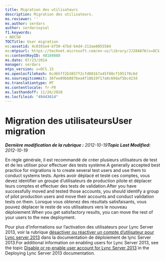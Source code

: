 ```yaml
---
title: Migration des utilisateurs
description: Migration des utilisateurs.
ms.reviewer: ''
ms.author: serdars
author: serdarsoysal
f1.keywords:
- NOCSH
TOCTitle: User migration
ms:assetid: 4c0391e4-bf50-47bd-b4d4-213ae8055584
ms:mtpsurl: https://technet.microsoft.com/en-us/library/JJ204876(v=OCS.15)
ms:contentKeyID: 48184088
ms.date: 07/23/2014
manager: serdars
mtps_version: v=OCS.15
ms.openlocfilehash: 6cd65ff2b3857f2cfd08167a45f88cf195170c6d
ms.sourcegitcommit: 36fee89bb887bea4f18b19f17a8c69daf5bc423d
ms.translationtype: MT
ms.contentlocale: fr-FR
ms.lasthandoff: 11/26/2020
ms.locfileid: "49443614"
---
```

# <a name="user-migration"></a><span data-ttu-id="a27ba-103">Migration des utilisateurs</span><span class="sxs-lookup"><span data-stu-id="a27ba-103">User migration</span></span>

<div data-xmlns="http://www.w3.org/1999/xhtml">

<div class="topic" data-xmlns="http://www.w3.org/1999/xhtml" data-msxsl="urn:schemas-microsoft-com:xslt" data-cs="https://msdn.microsoft.com/">

<div data-asp="https://msdn2.microsoft.com/asp">



</div>

<div id="mainSection">

<div id="mainBody"><span data-ttu-id="a27ba-104">

<span> </span></span><span class="sxs-lookup"><span data-stu-id="a27ba-104">

<span> </span></span></span>

<span data-ttu-id="a27ba-105">_**Dernière modification de la rubrique :** 2012-10-19_</span><span class="sxs-lookup"><span data-stu-id="a27ba-105">_**Topic Last Modified:** 2012-10-19_</span></span>

<span data-ttu-id="a27ba-106">En règle générale, il est recommandé de créer plusieurs utilisateurs de test et de les utiliser pour effectuer des tests système.</span><span class="sxs-lookup"><span data-stu-id="a27ba-106">A generally accepted best practice for migrations is to create several test users and use them to conduct systems tests.</span></span> <span data-ttu-id="a27ba-107">Après avoir déplacé et testé ces comptes, vous devez identifier un groupe d’utilisateurs de production pilote et déplacer leurs comptes et effectuer des tests de validation.</span><span class="sxs-lookup"><span data-stu-id="a27ba-107">After you have successfully moved and tested those accounts, you should identify a group of pilot production users and move their accounts and conduct validation tests on them.</span></span> <span data-ttu-id="a27ba-108">Lorsque vous obtenez des résultats satisfaisants, vous pouvez déplacer le reste de vos utilisateurs vers le nouveau déploiement.</span><span class="sxs-lookup"><span data-stu-id="a27ba-108">When you get satisfactory results, you can move the rest of your users to the new deployment.</span></span>

<span data-ttu-id="a27ba-109">Pour plus d’informations sur l’activation des utilisateurs pour Lync Server 2013, voir la rubrique [désactiver ou réactiver un compte d’utilisateur pour Lync server 2013](lync-server-2013-disable-or-re-enable-user-account-for-lync-server.md) dans la documentation de déploiement de lync Server 2013.</span><span class="sxs-lookup"><span data-stu-id="a27ba-109">For additional information on enabling users for Lync Server 2013, see the topic [Disable or re-enable user account for Lync Server 2013](lync-server-2013-disable-or-re-enable-user-account-for-lync-server.md) in the Deploying Lync Server 2013 documentation.</span></span>

<span data-ttu-id="a27ba-110"></div>

<span> </span>

</div>

</div>

</span><span class="sxs-lookup"><span data-stu-id="a27ba-110"></div>

<span> </span>

</div>

</div>

</span></span></div>


